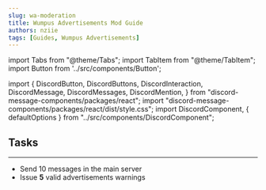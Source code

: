 ```yaml
---
slug: wa-moderation
title: Wumpus Advertisements Mod Guide
authors: nziie
tags: [Guides, Wumpus Advertisements]
---
```


import Tabs from "@theme/Tabs";
import TabItem from "@theme/TabItem";
import Button from '../src/components/Button';

import {
  DiscordButton,
  DiscordButtons,
  DiscordInteraction,
  DiscordMessage,
  DiscordMessages,
  DiscordMention,
} from "discord-message-components/packages/react";
import "discord-message-components/packages/react/dist/style.css";
import DiscordComponent, { defaultOptions } from "../src/components/DiscordComponent";

## Tasks
--- 

- Send 10 messages in the main server
- Issue **5** valid advertisements warnings
